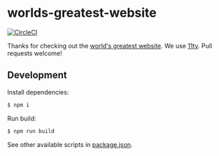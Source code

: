 # worlds-greatest-website

[![CircleCI](https://circleci.com/gh/meeshkan/worlds-greatest-website.svg?style=svg)](https://circleci.com/gh/Meeshkan/worlds-greatest-website)

Thanks for checking out the [world's greatest website](http://meeshkan.com). We use [11ty](https://github.com/11ty/eleventy). Pull requests welcome!

## Development

Install dependencies:

```bash
$ npm i
```

Run build:

```bash
$ npm run build
```

See other available scripts in [package.json](./package.json).

